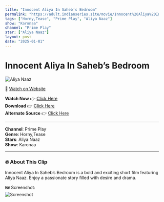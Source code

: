 ```yaml
---
title: "Innocent Aliya In Saheb’s Bedroom"
permalink: "https://adult.indianseries.site/movie/Innocent%20Aliya%20In%20Saheb%E2%80%99s%20Bedroom"
tags: ["Horny,Tease", "Prime Play", "Aliya Naaz"]
show: "Karonaa"
channel: "Prime Play"
star: ["Aliya Naaz"]
layout: post
date: "2025-01-01"
---
```


# Innocent Aliya In Saheb’s Bedroom

![Aliya Naaz](https://shorts.desisins.com/wp-content/uploads/2024/06/Aliya-Naaz-in-Karonaa-PrimePlay-DesiSins.com_.jpg)

🔗 [Watch on Website](https://adult.indianseries.site/movie/Innocent%20Aliya%20In%20Saheb%E2%80%99s%20Bedroom)

**Watch Now** 👉 [Click Here](https://adult.indianseries.site/movie/Innocent%20Aliya%20In%20Saheb%E2%80%99s%20Bedroom)  
**Download** 👉 [Click Here](https://adult.indianseries.site/movie/Innocent%20Aliya%20In%20Saheb%E2%80%99s%20Bedroom)  
**Alternate Source** 👉 [Click Here](https://adult.indianseries.site/movie/Innocent%20Aliya%20In%20Saheb%E2%80%99s%20Bedroom)

---

**Channel**: Prime Play  
**Genre**: Horny,Tease  
**Stars**: Aliya Naaz  
**Show**: Karonaa

---

### 🔥 About This Clip

Innocent Aliya In Saheb’s Bedroom is a bold and exciting short film featuring Aliya Naaz. Enjoy a passionate story filled with desire and drama.
 
🖼️ Screenshot:  
![Screenshot](https://shorts.desisins.com/wp-content/uploads/2024/06/Aliya-Naaz-in-Karonaa-PrimePlay-DesiSins.com_.jpg)
